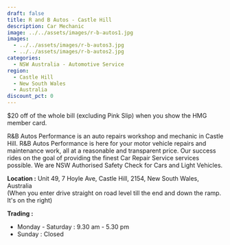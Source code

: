 ```yaml
---
draft: false
title: R and B Autos - Castle Hill
description: Car Mechanic
image: ../../assets/images/r-b-autos1.jpg
images:
  - ../../assets/images/r-b-autos3.jpg
  - ../../assets/images/r-b-autos2.jpg
categories:
  - NSW Australia - Automotive Service
region:
  - Castle Hill
  - New South Wales
  - Australia
discount_pct: 0
---
```

$20 off of the whole bill (excluding Pink Slip) when you show the HMG member card.

R&B Autos Performance is an auto repairs workshop and mechanic in Castle Hill. R&B Autos Performance is here for your motor vehicle repairs and maintenance work, all at a reasonable and transparent price. Our success rides on the goal of providing the finest Car Repair Service services possible. We are NSW Authorised Safety Check for Cars and Light Vehicles.

**Location :** Unit 49, 7 Hoyle Ave, Castle Hill, 2154, New South Wales, Australia\
(When you enter drive straight on road level till the end and down the ramp. It's on the right)

**Trading :** 

* Monday - Saturday : 9.30 am - 5.30 pm
* Sunday : Closed
